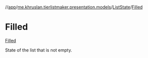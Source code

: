 //[app](../../../../index.md)/[me.khruslan.tierlistmaker.presentation.models](../../index.md)/[ListState](../index.md)/[Filled](index.md)

# Filled

[Filled](index.md)

State of the list that is not empty.
